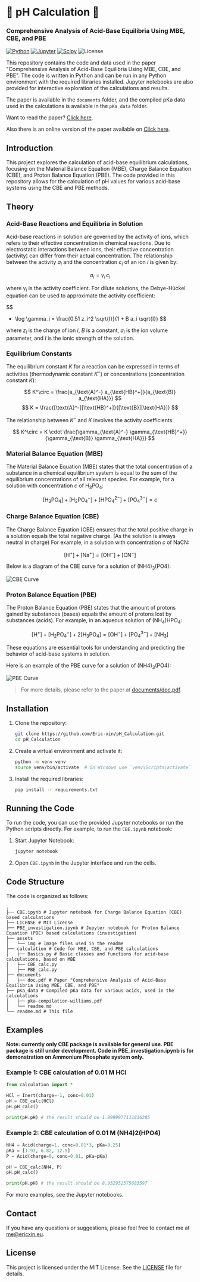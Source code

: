 # 🧪 pH Calculation 🤖
### Comprehensive Analysis of Acid-Base Equilibria Using MBE, CBE, and PBE

[![Python](https://img.shields.io/badge/python-3.8-blue.svg)](https://www.python.org/downloads/release/python-380/)
[![Jupyter](https://img.shields.io/badge/jupyter-1.0.0-blue.svg)](https://jupyter.org/)
[![Scipy](https://img.shields.io/badge/scipy-1.13.1-blue.svg)](https://www.scipy.org/)
![License](https://img.shields.io/badge/license-MIT-blue.svg)

This repository contains the code and data used in the paper "Comprehensive Analysis of Acid-Base Equilibria Using MBE, CBE, and PBE". The code is written in Python and can be run in any Python environment with the required libraries installed. Jupyter notebooks are also provided for interactive exploration of the calculations and results.

The paper is available in the `documents` folder, and the compiled pKa data used in the calculations is available in the `pKa_data` folder.

Want to read the paper? [Click here](documents/doc.pdf).

Also there is an online version of the paper available on [Click here](https://ph_calc.ericxin.eu).

## Introduction

This project explores the calculation of acid-base equilibrium calculations, focusing on the Material Balance Equation (MBE), Charge Balance Equation (CBE), and Proton Balance Equation (PBE). The code provided in this repository allows for the calculation of pH values for various acid-base systems using the CBE and PBE methods. 

## Theory

### Acid-Base Reactions and Equilibria in Solution

Acid-base reactions in solution are governed by the activity of ions, which refers to their effective concentration in chemical reactions. Due to electrostatic interactions between ions, their effective concentration (activity) can differ from their actual concentration. The relationship between the activity $a_i$ and the concentration $c_i$ of an ion $i$ is given by:

$$
a_i = \gamma_i \, c_i 
$$

where $\gamma_i$ is the activity coefficient. For dilute solutions, the Debye-Hückel equation can be used to approximate the activity coefficient:

$$
- \log \gamma_i = \frac{0.51 z_i^2 \sqrt{I}}{1 + B a_i \sqrt{I}}
$$

where $z_i$ is the charge of ion $i$, $B$ is a constant, $a_i$ is the ion volume parameter, and $I$ is the ionic strength of the solution.

### Equilibrium Constants

The equilibrium constant $K$ for a reaction can be expressed in terms of activities (thermodynamic constant $K^\circ$) or concentrations (concentration constant $K$):

$$
K^\circ = \frac{a_{\text{A}^-} a_{\text{HB}^+}}{a_{\text{B}} a_{\text{HA}}}
$$
$$
K = \frac{[\text{A}^-][\text{HB}^+]}{[\text{B}][\text{HA}]}
$$

The relationship between $K^\circ$ and $K$ involves the activity coefficients:

$$
K^\circ = K \cdot \frac{\gamma_{\text{A}^-} \gamma_{\text{HB}^+}}{\gamma_{\text{B}} \gamma_{\text{HA}}}
$$

### Material Balance Equation (MBE)

The Material Balance Equation (MBE) states that the total concentration of a substance in a chemical equilibrium system is equal to the sum of the equilibrium concentrations of all relevant species. For example, for a solution with concentration $c$ of $\text{H}_3\text{PO}_4$:

$$
[\text{H}_3\text{PO}_4] + [\text{H}_2\text{PO}_4^-] + [\text{HPO}_4^{2-}] + [\text{PO}_4^{3-}] = c
$$

### Charge Balance Equation (CBE)

The Charge Balance Equation (CBE) ensures that the total positive charge in a solution equals the total negative charge. (As the solution is always neutral in charge) For example, in a solution with concentration $c$ of $\text{NaCN}$:

$$
[\text{H}^+] + [\text{Na}^+] = [\text{OH}^-] + [\text{CN}^-]
$$

Below is a diagram of the CBE curve for a solution of $\text{(NH4)}_3\text{(PO4)}$:

![CBE Curve](assets/img/CBE.png)

### Proton Balance Equation (PBE)

The Proton Balance Equation (PBE) states that the amount of protons gained by substances (bases) equals the amount of protons lost by substances (acids). For example, in an aqueous solution of $(\text{NH}_4)\text{HPO}_4$:

$$
[\text{H}^+] + [\text{H}_2\text{PO}_4^-] + 2[\text{H}_3\text{PO}_4] = [\text{OH}^-] + [\text{PO}_4^{3-}] + [\text{NH}_3]
$$

These equations are essential tools for understanding and predicting the behavior of acid-base systems in solution.

Here is an example of the PBE curve for a solution of $\text{(NH4)}_3\text{(PO4)}$:

![PBE Curve](assets/img/PBE.png)

> For more details, please refer to the paper at [documents/doc.pdf](documents/doc.pdf).

## Installation

1. Clone the repository:
    ```sh
    git clone https://github.com/Eric-xin/pH_Calculation.git
    cd pH_Calculation
    ```

2. Create a virtual environment and activate it:
    ```sh
    python -m venv venv
    source venv/bin/activate  # On Windows use `venv\Scripts\activate`
    ```

3. Install the required libraries:
    ```sh
    pip install -r requirements.txt
    ```

## Running the Code

To run the code, you can use the provided Jupyter notebooks or run the Python scripts directly. For example, to run the `CBE.ipynb` notebook:

1. Start Jupyter Notebook:
    ```sh
    jupyter notebook
    ```

2. Open `CBE.ipynb` in the Jupyter interface and run the cells.

## Code Structure

The code is organized as follows:

```
.
├── CBE.ipynb # Jupyter notebook for Charge Balance Equation (CBE) based calculations
├── LICENSE # MIT License
├── PBE_investigation.ipynb # Jupyter notebook for Proton Balance Equation (PBE) based calculations (investigation)
├── assets
│   └── img # Image files used in the readme
├── calculation # Code for MBE, CBE, and PBE calculations
│   ├── Basics.py # Basic classes and functions for acid-base calculations, based on MBE
│   ├── CBE_calc.py
│   ├── PBE_calc.py
├── documents
│   ├── doc.pdf # Paper "Comprehensive Analysis of Acid-Base Equilibria Using MBE, CBE, and PBE"
├── pKa_data # Compiled pKa data for various acids, used in the calculations
│   ├── pka-compilation-williams.pdf
│   └── readme.md
└── readme.md # This file
```

## Examples

**Note: currently only CBE package is available for general use. PBE package is still under development. Code in PBE_investigation.ipynb is for demonstration on Ammonium Phosphate system only.**

### Example 1: CBE calculation of 0.01 M HCl

```python
from calculation import *

HCl = Inert(charge=-1, conc=0.01)
pH = CBE_calc(HCl)
pH.pH_calc()

print(pH.pH) # the result should be 1.9999977111816385
```

### Example 2: CBE calculation of 0.01 M (NH4)2(HPO4)

```python
NH4 = Acid(charge=1, conc=0.01*3, pKa=9.25)
pKa = [1.97, 6.82, 12.5]
P = Acid(charge=0, conc=0.01, pKa=pKa)

pH = CBE_calc(NH4, P)
pH.pH_calc()

print(pH.pH) # the result should be 8.952952575683597
```

For more examples, see the Jupyter notebooks.

## Contact

If you have any questions or suggestions, please feel free to contact me at [me@ericxin.eu](mailto:me@ericxin.eu).

## License

This project is licensed under the MIT License. See the [LICENSE](LICENSE) file for details.